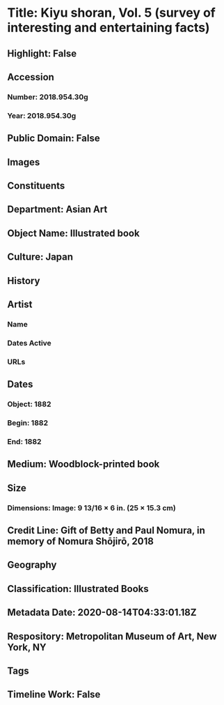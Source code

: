 # Title: Kiyu shoran, Vol. 5 (survey of interesting and entertaining facts)
## Highlight: False
## Accession
### Number: 2018.954.30g
### Year: 2018.954.30g
## Public Domain: False
## Images
## Constituents
## Department: Asian Art
## Object Name: Illustrated book
## Culture: Japan
## History
## Artist
### Name
### Dates Active
### URLs
## Dates
### Object: 1882
### Begin: 1882
### End: 1882
## Medium: Woodblock-printed book
## Size
### Dimensions: Image: 9 13/16 × 6 in. (25 × 15.3 cm)
## Credit Line: Gift of Betty and Paul Nomura, in memory of Nomura Shōjirō, 2018
## Geography
## Classification: Illustrated Books
## Metadata Date: 2020-08-14T04:33:01.18Z
## Respository: Metropolitan Museum of Art, New York, NY
## Tags
## Timeline Work: False